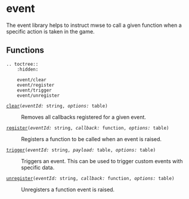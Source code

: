 # event

The event library helps to instruct mwse to call a given function when a specific action is taken in the game.

## Functions

```eval_rst
.. toctree::
    :hidden:

    event/clear
    event/register
    event/trigger
    event/unregister
```

<dl class="describe">
<dt><code class="descname"><a href="event/clear.html">clear</a>(<i>eventId:</i> string, <i>options:</i> table)</code></dt>
<dd>

Removes all callbacks registered for a given event.

</dd>
<dt><code class="descname"><a href="event/register.html">register</a>(<i>eventId:</i> string, <i>callback:</i> function, <i>options:</i> table)</code></dt>
<dd>

Registers a function to be called when an event is raised.

</dd>
<dt><code class="descname"><a href="event/trigger.html">trigger</a>(<i>eventId:</i> string, <i>payload:</i> table, <i>options:</i> table)</code></dt>
<dd>

Triggers an event. This can be used to trigger custom events with specific data.

</dd>
<dt><code class="descname"><a href="event/unregister.html">unregister</a>(<i>eventId:</i> string, <i>callback:</i> function, <i>options:</i> table)</code></dt>
<dd>

Unregisters a function  event is raised.

</dd>
</dl>
